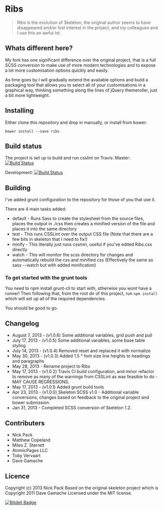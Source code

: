 Ribs
=============
> Ribs is the evolution of Skeleton, the original author seems to have disappeared and/or lost interest in the project, and my colleagues and I use this an awful lot.

## Whats different here?
My fork has one significant difference over the original project, that is a full SCSS conversion to make use of more modern technologies and to expose a lot more customisation options quickly and easily.

As time goes by I will gradually extend the available options and build a packaging tool that allows you to select all of your customisations in a graphical way, thinking something along the lines of jQuery themeroller, just a bit more lightweight.

## Installing
Either clone this repository and drop in manually, or install from bower:

```
bower install --save ribs
```

## Build status
The project is set up to build and run csslint on Travis:
Master: [![Build Status](https://travis-ci.org/nickpack/Ribs.png)](https://travis-ci.org/nickpack/Ribs)

Development: [![Build Status](https://travis-ci.org/nickpack/Ribs.png?branch=develop)](https://travis-ci.org/nickpack/Ribs)

## Building
I've added grunt configuration to the repository for those of you that use it.

There are 4 main tasks added:
* default - Runs Sass to create the stylesheet from the source files, places the output in ./css then creates a minified version of the file and places it into the same directory
* test - This runs CSSLint over the output CSS file (Note that there are a few bits in skeleton that I need to fix!)
* minify - This literally just runs cssmin, useful if you've edited Ribs.css directly
* watch - This will monitor the scss directory for changes and automatically rebuild the css and minified css (Effectively the same as sass --watch but with added minification)

### To get started with the grunt tools
You need to npm install grunt-cli to start with, otherwise you wont have a runner!
Then following that, from the root dir of this project, run `npm install` which will set up all of the required dependencies.

You should be good to go.

## Changelog
* August 7, 2013 - (v1.0.6) Some additional variables, grid push and pull
* July 17, 2013 - (v1.0.5) Some additional variables, some base table styling
* July 14, 2013 - (v1.0.4) Removed reset and replaced it with normalize
* May 30, 2013 - (v1.0.3) Added 1.5 * font size line heights to headings and paragraphs
* May 28, 2013 - Rename project to Ribs
* May 17, 2013 - (v1.0.2) Travis CI build configuration, and minor refactor to remove as many of the warnings from CSSLint as was feasible to do - MAY CAUSE REGRESSIONS.
* May 17, 2013 - (v1.0.1) Added grunt build tools
* Apr 23, 2013 - (v1.0.0) Skeleton SCSS v1.0 - Additional variable conversions, changes based on feedback to the original project and bower submission.
* Jan 31, 2013 - Completed SCSS conversion of Skeleton 1.2.

## Contributers
* Nick Pack
* Matthew Copeland
* Miles Z. Sterrett
* AtomicPages LLC
* Toby Vervaart
* Dave Gamache

## Licence
Copyright (c) 2013 Nick Pack
Based on the original skeleton project which is Copyright 2011 Dave Gamache
Licensed under the MIT license.	

[![Bitdeli Badge](https://d2weczhvl823v0.cloudfront.net/nickpack/Ribs/trend.png)](https://bitdeli.com/free "Bitdeli Badge")

